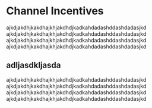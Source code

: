 # Channel Incentives

ajkdjakdhjkakdhajkhjakdhdjkadkahdadashddashdadasjkd ajkdjakdhjkakdhajkhjakdhdjkadkahdadashddashdadasjkd ajkdjakdhjkakdhajkhjakdhdjkadkahdadashddashdadasjkd ajkdjakdhjkakdhajkhjakdhdjkadkahdadashddashdadasjkd 

## adljasdkljasda

ajkdjakdhjkakdhajkhjakdhdjkadkahdadashddashdadasjkd ajkdjakdhjkakdhajkhjakdhdjkadkahdadashddashdadasjkd ajkdjakdhjkakdhajkhjakdhdjkadkahdadashddashdadasjkd ajkdjakdhjkakdhajkhjakdhdjkadkahdadashddashdadasjkd 